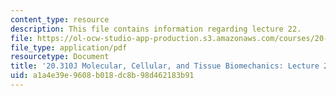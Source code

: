 ```yaml
---
content_type: resource
description: This file contains information regarding lecture 22.
file: https://ol-ocw-studio-app-production.s3.amazonaws.com/courses/20-310j-molecular-cellular-and-tissue-biomechanics-spring-2015/a1a4e39e9608b018dc8b98d462183b91_MIT20_310JS15_Lecture22.pdf
file_type: application/pdf
resourcetype: Document
title: '20.310J Molecular, Cellular, and Tissue Biomechanics: Lecture 22'
uid: a1a4e39e-9608-b018-dc8b-98d462183b91
---
```

